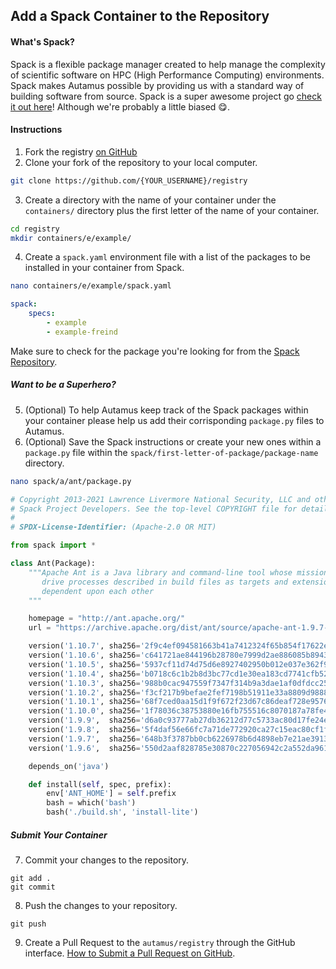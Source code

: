 ## Add a Spack Container to the Repository
#### What's Spack?
Spack is a flexible package manager created to help manage the complexity of scientific software on HPC (High Performance Computing) environments. Spack makes Autamus possible by providing us with a standard way of building software from source. Spack is a super awesome project go [check it out here](https://github.com/spack/spack)! Although we're probably a little biased 😋.

#### Instructions
1. Fork the registry [on GitHub](https://github.com/autamus/registry)
2. Clone your fork of the repository to your local computer.
```bash
git clone https://github.com/{YOUR_USERNAME}/registry
```
3. Create a directory with the name of your container under the `containers/` directory plus the first letter of the name of your container.
```bash
cd registry
mkdir containers/e/example/
```
4. Create a `spack.yaml` environment file with a list of the packages to be installed in your container from Spack.
```bash
nano containers/e/example/spack.yaml
```
```yaml
spack:
    specs:
        - example
        - example-freind
```
Make sure to check for the package you're looking for from the [Spack Repository](https://github.com/spack/spack/tree/develop/var/spack/repos/).

##### Want to be a Superhero?
5. (Optional) To help Autamus keep track of the Spack packages within your container please help us add their corrisponding `package.py` files to Autamus.
6. (Optional) Save the Spack instructions or create your new ones within a `package.py` file within the `spack/first-letter-of-package/package-name` directory.
```bash
nano spack/a/ant/package.py
```
```python
# Copyright 2013-2021 Lawrence Livermore National Security, LLC and other
# Spack Project Developers. See the top-level COPYRIGHT file for details.
#
# SPDX-License-Identifier: (Apache-2.0 OR MIT)

from spack import *

class Ant(Package):
    """Apache Ant is a Java library and command-line tool whose mission is to
       drive processes described in build files as targets and extension points
       dependent upon each other
    """

    homepage = "http://ant.apache.org/"
    url = "https://archive.apache.org/dist/ant/source/apache-ant-1.9.7-src.tar.gz"

    version('1.10.7', sha256='2f9c4ef094581663b41a7412324f65b854f17622e5b2da9fcb9541ca8737bd52')
    version('1.10.6', sha256='c641721ae844196b28780e7999d2ae886085b89433438ab797d531413a924311')
    version('1.10.5', sha256='5937cf11d74d75d6e8927402950b012e037e362f9f728262ce432ad289b9f6ca')
    version('1.10.4', sha256='b0718c6c1b2b8d3bc77cd1e30ea183cd7741cfb52222a97c754e02b8e38d1948')
    version('1.10.3', sha256='988b0cac947559f7347f314b9a3dae1af0dfdcc254de56d1469de005bf281c5a')
    version('1.10.2', sha256='f3cf217b9befae2fef7198b51911e33a8809d98887cc971c8957596f459c6285')
    version('1.10.1', sha256='68f7ced0aa15d1f9f672f23d67c86deaf728e9576936313cfbff4f7a0e6ce382')
    version('1.10.0', sha256='1f78036c38753880e16fb755516c8070187a78fe4b2e99b59eda5b81b58eccaf')
    version('1.9.9',  sha256='d6a0c93777ab27db36212d77c5733ac80d17fe24e83f947df23a8e0ad4ac48cc')
    version('1.9.8',  sha256='5f4daf56e66fc7a71de772920ca27c15eac80cf1fcf41f3b4f2d535724942681')
    version('1.9.7',  sha256='648b3f3787bb0cb6226978b6d4898eb7e21ae391385357a5f824972dd910a1c8')
    version('1.9.6',  sha256='550d2aaf828785e30870c227056942c2a552da961db6010cedb2fbcfa8e3268d')

    depends_on('java')

    def install(self, spec, prefix):
        env['ANT_HOME'] = self.prefix
        bash = which('bash')
        bash('./build.sh', 'install-lite')
```

##### Submit Your Container
7. Commit your changes to the repository.
```
git add .
git commit
```
8. Push the changes to your repository.
```
git push
```
9. Create a Pull Request to the `autamus/registry` through the GitHub interface. [How to Submit a Pull Request on GitHub](https://docs.github.com/en/github/collaborating-with-pull-requests/proposing-changes-to-your-work-with-pull-requests/creating-a-pull-request).
